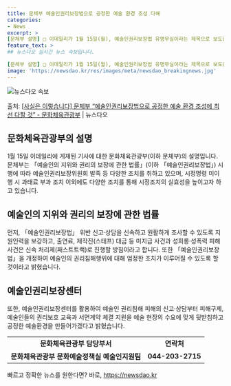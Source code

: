 ```yaml
---
title: 문체부 예술인권리보장법으로 공정한 예술 환경 조성 다해
categories:
- News
excerpt: >
[문체부 설명] □ 이데일리가 1월 15일(월), 예술인권리보장법 유명무실이라는 제목으로 보도한 기고문과 관…
feature_text: >
## 뉴스다오 실시간 뉴스 속보입니다.

[문체부 설명] □ 이데일리가 1월 15일(월), 예술인권리보장법 유명무실이라는 제목으로 보도한 기고문과 관…
image: 'https://newsdao.kr/res/images/meta/newsdao_breakingnews.jpg'
---
```


![뉴스다오 속보](https://newsdao.kr/res/images/meta/newsdao_breakingnews.jpg)

<p>출처: <a href="https://newsdao.kr/3011" rel="dofollow">[사실은 이렇습니다] 문체부 “예술인권리보장법으로 공정한 예술 환경 조성에 최선 다할 것” - 문화체육관광부</a> | 뉴스다오</p>

<h2 data-ke-size="size26">문화체육관광부의 설명</h2>
<p data-ke-size="size16">1월 15일 이데일리에 게재된 기사에 대한 문화체육관광부(이하 문체부)의 설명입니다.  문체부는 「예술인의 지위와 권리의 보장에 관한 법률」(이하 「예술인권리보장법」) 시행에 따라 예술인권리보장위원회 발족 등 다양한 조치를 취하고 있으며, 시정명령 미이행 시 과태료 부과 조치 이외에도 다양한 조치를 통해 시정조치의 실효성을 높이고자 하고 있습니다.</p>

<h2 data-ke-size="size26">예술인의 지위와 권리의 보장에 관한 법률</h2>
<p data-ke-size="size16">먼저, 「예술인권리보장법」 위반 신고·상담을 신속하고 원활하게 조사할 수 있도록 지원인력을 보강하고, 출연료, 제작진(스태프) 대금 등 미지급 사건과 성희롱·성폭력 피해사건은 신속 처리제(패스트트랙)로 진행할 방침이라고 합니다. 또한 「예술인권리보장법」을 개정하여 예술인의 권리침해행위에 대해 엄정한 조치가 이루어질 수 있도록 할 것이라고 밝혔습니다.</p>

<h2 data-ke-size="size26">예술인권리보장센터</h2>
<p data-ke-size="size16">또한, 예술인권리보장센터를 활용하여 예술인 권리침해 피해의 신고·상담부터 피해구제, 예술인들의 권리보호 교육과 서면계약 체결 지원을 예술 현장의 수요에 맞게 뒷받침하고 공정한 예술환경을 만들어가겠다고 밝혔습니다.</p>

<table>
  <tbody>
    <tr>
      <td style="text-align: center; height: 17px;"><b>문화체육관광부 담당부서</b></td>
      <td style="text-align: center; height: 17px;"><b>연락처</b></td>
    </tr>
    <tr>
      <td style="text-align: center; "><b>문화체육관광부 문화예술정책실 예술인지원팀</b></td>
      <td style="text-align: center; "><b>044-203-2715</b></td>
    </tr>
  </tbody>
</table>
<p data-ke-size="size16"></p> 

빠르고 정확한 뉴스를 원한다면? 바로, <a href="https://newsdao.kr" rel="dofollow">https://newsdao.kr</a>


    
